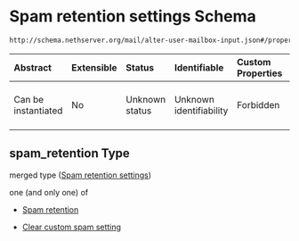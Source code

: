 # Spam retention settings Schema

```txt
http://schema.nethserver.org/mail/alter-user-mailbox-input.json#/properties/spam_retention
```



| Abstract            | Extensible | Status         | Identifiable            | Custom Properties | Additional Properties | Access Restrictions | Defined In                                                                                   |
| :------------------ | :--------- | :------------- | :---------------------- | :---------------- | :-------------------- | :------------------ | :------------------------------------------------------------------------------------------- |
| Can be instantiated | No         | Unknown status | Unknown identifiability | Forbidden         | Allowed               | none                | [alter-user-mailbox-input.json\*](mail/alter-user-mailbox-input.json "open original schema") |

## spam\_retention Type

merged type ([Spam retention settings](alter-user-mailbox-input-properties-spam-retention-settings.md))

one (and only one) of

*   [Spam retention](mail-defs-spam-retention.md "check type definition")

*   [Clear custom spam setting](alter-user-mailbox-input-properties-spam-retention-settings-oneof-clear-custom-spam-setting.md "check type definition")

